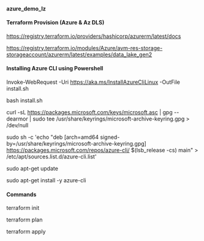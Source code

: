#### azure_demo_lz ####

#### Terraform Provision (Azure & Az DLS)
https://registry.terraform.io/providers/hashicorp/azurerm/latest/docs

https://registry.terraform.io/modules/Azure/avm-res-storage-storageaccount/azurerm/latest/examples/data_lake_gen2

#### Installing Azure CLI using Powershell ####
Invoke-WebRequest -Uri https://aka.ms/InstallAzureCliLinux -OutFile install.sh

bash install.sh

curl -sL https://packages.microsoft.com/keys/microsoft.asc | gpg --dearmor | sudo tee /usr/share/keyrings/microsoft-archive-keyring.gpg > /dev/null

sudo sh -c 'echo "deb [arch=amd64 signed-by=/usr/share/keyrings/microsoft-archive-keyring.gpg] https://packages.microsoft.com/repos/azure-cli/ $(lsb_release -cs) main" > /etc/apt/sources.list.d/azure-cli.list'

sudo apt-get update

sudo apt-get install -y azure-cli

#### Commands ####
terraform init

terraform plan

terraform apply
